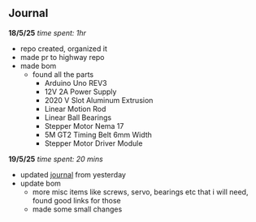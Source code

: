 ## Journal
**18/5/25** *time spent: 1hr*
 - repo created, organized it
 - made pr to highway repo
 - made bom
    - found all the parts
        - Arduino Uno REV3
        - 12V 2A Power Supply
        - 2020 V Slot Aluminum Extrusion
        - Linear Motion Rod
        - Linear Ball Bearings
        - Stepper Motor Nema 17
        - 5M GT2 Timing Belt 6mm Width
        - Stepper Motor Driver Module

**19/5/25** *time spent: 20 mins*
 - updated [journal](https://github.com/EwoudVV/drawbot/commit/50e35cfa68b8b6b28bf3ccec420033e38243821c) from yesterday
 - update bom
    - more misc items like screws, servo, bearings etc that i will need, found good links for those
    - made some small changes
